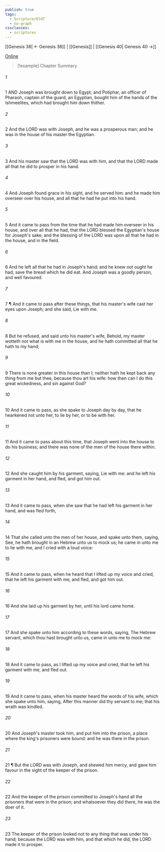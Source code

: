 ```yaml
---
publish: true
tags:
  - Scripture/OldT
  - no-graph
cssclasses:
  - scriptures
---
```

[[Genesis 38| ← Genesis 38]] | [[Genesis]] | [[Genesis 40| Genesis 40 →]]

[Online](https://churchofjesuschrist.org/study/scriptures/ot/gen/39?lang=eng)

>[!example] Chapter Summary
>
###### 1
1 AND Joseph was brought down to Egypt; and Potiphar, an officer of Pharaoh, captain of the guard, an Egyptian, bought him of the hands of the Ishmeelites, which had brought him down thither.
###### 2
2 And the LORD was with Joseph, and he was a prosperous man; and he was in the house of his master the Egyptian.
###### 3
3 And his master saw that the LORD was with him, and that the LORD made all that he did to prosper in his hand.
###### 4
4 And Joseph found grace in his sight, and he served him: and he made him overseer over his house, and all that he had he put into his hand.
###### 5
5 And it came to pass from the time that he had made him overseer in his house, and over all that he had, that the LORD blessed the Egyptian's house for Joseph's sake; and the blessing of the LORD was upon all that he had in the house, and in the field.
###### 6
6 And he left all that he had in Joseph's hand; and he knew not ought he had, save the bread which he did eat.  And Joseph was a goodly person, and well favoured.
###### 7
7 ¶ And it came to pass after these things, that his master's wife cast her eyes upon Joseph; and she said, Lie with me.
###### 8
8 But he refused, and said unto his master's wife, Behold, my master wotteth not what is with me in the house, and he hath committed all that he hath to my hand;
###### 9
9 There is none greater in this house than I; neither hath he kept back any thing from me but thee, because thou art his wife: how then can I do this great wickedness, and sin against God?
###### 10
10 And it came to pass, as she spake to Joseph day by day, that he hearkened not unto her, to lie by her, or to be with her.
###### 11
11 And it came to pass about this time, that Joseph went into the house to do his business; and there was none of the men of the house there within.
###### 12
12 And she caught him by his garment, saying, Lie with me: and he left his garment in her hand, and fled, and got him out.
###### 13
13 And it came to pass, when she saw that he had left his garment in her hand, and was fled forth,
###### 14
14 That she called unto the men of her house, and spake unto them, saying, See, he hath brought in an Hebrew unto us to mock us; he came in unto me to lie with me, and I cried with a loud voice:
###### 15
15 And it came to pass, when he heard that I lifted up my voice and cried, that he left his garment with me, and fled, and got him out.
###### 16
16 And she laid up his garment by her, until his lord came home.
###### 17
17 And she spake unto him according to these words, saying, The Hebrew servant, which thou hast brought unto us, came in unto me to mock me:
###### 18
18 And it came to pass, as I lifted up my voice and cried, that he left his garment with me, and fled out.
###### 19
19 And it came to pass, when his master heard the words of his wife, which she spake unto him, saying, After this manner did thy servant to me; that his wrath was kindled.
###### 20
20 And Joseph's master took him, and put him into the prison, a place where the king's prisoners were bound: and he was there in the prison.
###### 21
21 ¶ But the LORD was with Joseph, and shewed him mercy, and gave him favour in the sight of the keeper of the prison.
###### 22
22 And the keeper of the prison committed to Joseph's hand all the prisoners that were in the prison; and whatsoever they did there, he was the doer of it.
###### 23
23 The keeper of the prison looked not to any thing that was under his hand; because the LORD was with him, and that which he did, the LORD made it to prosper.



